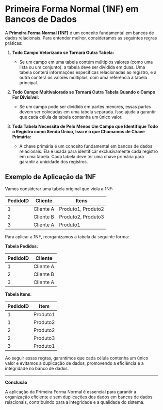 # Primeira Forma Normal (1NF) em Bancos de Dados

A **Primeira Forma Normal (1NF)** é um conceito fundamental em bancos de dados relacionais. Para entender melhor, consideramos as seguintes regras práticas:

1. **Todo Campo Vetorizado se Tornará Outra Tabela:**
   - Se um campo em uma tabela contém múltiplos valores (como uma lista ou um conjunto), a tabela deve ser dividida em duas. Uma tabela conterá informações específicas relacionadas ao registro, e a outra conterá os valores múltiplos, com uma referência à tabela principal.

2. **Todo Campo Multivalorado se Tornará Outra Tabela Quando o Campo For Divisível:**
   - Se um campo pode ser dividido em partes menores, essas partes devem ser colocadas em uma tabela separada. Isso ajuda a garantir que cada célula da tabela contenha um único valor.

3. **Toda Tabela Necessita de Pelo Menos Um Campo que Identifique Todo o Registro como Sendo Único, Isso é o que Chamamos de Chave Primária:**
   - A chave primária é um conceito fundamental em bancos de dados relacionais. Ela é usada para identificar exclusivamente cada registro em uma tabela. Cada tabela deve ter uma chave primária para garantir a unicidade dos registros.

## Exemplo de Aplicação da 1NF

Vamos considerar uma tabela original que viola a 1NF:

| PedidoID | Cliente   | Itens                 |
|----------|-----------|-----------------------|
| 1        | Cliente A | Produto1, Produto2   |
| 2        | Cliente B | Produto2, Produto3   |
| 3        | Cliente A | Produto1             |

Para aplicar a 1NF, reorganizamos a tabela da seguinte forma:

**Tabela Pedidos:**

| PedidoID | Cliente   |
|----------|-----------|
| 1        | Cliente A |
| 2        | Cliente B |
| 3        | Cliente A |

**Tabela Itens:**

| PedidoID | Item      |
|----------|-----------|
| 1        | Produto1  |
| 1        | Produto2  |
| 2        | Produto2  |
| 2        | Produto3  |
| 3        | Produto1  |

Ao seguir essas regras, garantimos que cada célula contenha um único valor e evitamos a duplicação de dados, promovendo a eficiência e a integridade no banco de dados.

---
**Conclusão**


A aplicação da Primeira Forma Normal é essencial para garantir a organização eficiente e sem duplicações dos dados em bancos de dados relacionais, contribuindo para a integridade e a qualidade do sistema.
